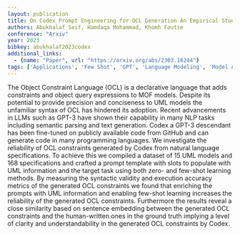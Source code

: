 ```yaml
---
layout: publication
title: On Codex Prompt Engineering for OCL Generation An Empirical Study
authors: Abukhalaf Seif, Hamdaqa Mohammad, Khomh Foutse
conference: "Arxiv"
year: 2023
bibkey: abukhalaf2023codex
additional_links:
  - {name: "Paper", url: "https://arxiv.org/abs/2303.16244"}
tags: ['Applications', 'Few Shot', 'GPT', 'Language Modeling', 'Model Architecture', 'Prompting']
---
```

The Object Constraint Language (OCL) is a declarative language that adds constraints and object query expressions to MOF models. Despite its potential to provide precision and conciseness to UML models the unfamiliar syntax of OCL has hindered its adoption. Recent advancements in LLMs such as GPT-3 have shown their capability in many NLP tasks including semantic parsing and text generation. Codex a GPT-3 descendant has been fine-tuned on publicly available code from GitHub and can generate code in many programming languages. We investigate the reliability of OCL constraints generated by Codex from natural language specifications. To achieve this we compiled a dataset of 15 UML models and 168 specifications and crafted a prompt template with slots to populate with UML information and the target task using both zero- and few-shot learning methods. By measuring the syntactic validity and execution accuracy metrics of the generated OCL constraints we found that enriching the prompts with UML information and enabling few-shot learning increases the reliability of the generated OCL constraints. Furthermore the results reveal a close similarity based on sentence embedding between the generated OCL constraints and the human-written ones in the ground truth implying a level of clarity and understandability in the generated OCL constraints by Codex.
